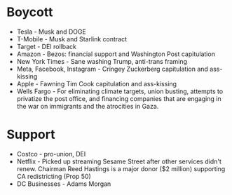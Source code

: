# Boycott

* Tesla - Musk and DOGE
* T-Mobile - Musk and Starlink contract
* Target - DEI rollback
* Amazon - Bezos: financial support and Washington Post capitulation
* New York Times - Sane washing Trump, anti-trans framing
* Meta, Facebook, Instagram - Cringey Zuckerberg capitulation and ass-kissing
* Apple - Fawning Tim Cook capitulation and ass-kissing
* Wells Fargo - For eliminating climate targets, union busting, attempts to privatize the post office, and financing companies that are engaging in the war on immigrants and the atrocities in Gaza.

# Support

* Costco - pro-union, DEI
* Netflix - Picked up streaming Sesame Street after other services
  didn't renew. Chairman Reed Hastings is a major donor ($2 million)
  supporting CA redistricting (Prop 50)
* DC Businesses - Adams Morgan
